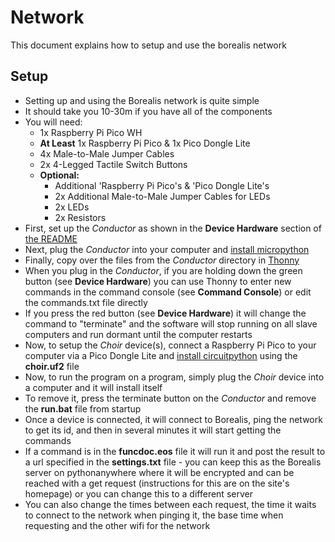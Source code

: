 # Network
This document explains how to setup and use the borealis network

## Setup
- Setting up and using the Borealis network is quite simple
- It should take you 10-30m if you have all of the components
- You will need:
    - 1x Raspberry Pi Pico WH
    - **At Least** 1x Raspberry Pi Pico & 1x Pico Dongle Lite
    - 4x Male-to-Male Jumper Cables
    - 2x 4-Legged Tactile Switch Buttons
    - **Optional:**
        - Additional 'Raspberry Pi Pico's & 'Pico Dongle Lite's
        - 2x Additional Male-to-Male Jumper Cables for LEDs
        - 2x LEDs
        - 2x Resistors
- First, set up the _Conductor_ as shown in the **Device Hardware** section of [the README](README.md)
- Next, plug the _Conductor_ into your computer and [install micropython](https://www.raspberrypi.com/documentation/microcontrollers/micropython.html)
- Finally, copy over the files from the _Conductor_ directory in [Thonny](https://projects.raspberrypi.org/en/projects/getting-started-with-the-pico/2)
- When you plug in the _Conductor_, if you are holding down the green button (see **Device Hardware**) you can use Thonny to enter new commands in the command console (see **Command Console**) or edit the commands.txt file directly
- If you press the red button (see **Device Hardware**) it will change the command to "terminate" and the software will stop running on all slave computers and run dormant until the computer restarts
- Now, to setup the _Choir_ device(s), connect a Raspberry Pi Pico to your computer via a Pico Dongle Lite and [install circuitpython](https://learn.adafruit.com/getting-started-with-raspberry-pi-pico-circuitpython/circuitpython) using the **choir.uf2** file
- Now, to run the program on a program, simply plug the _Choir_ device into a computer and it will install itself
- To remove it, press the terminate button on the _Conductor_ and remove the **run.bat** file from startup
- Once a device is connected, it will connect to Borealis, ping the network to get its id, and then in several minutes it will start getting the commands
- If a command is in the **funcdoc.eos** file it will run it and post the result to a url specified in the **settings.txt** file - you can keep this as the Borealis server on pythonanywhere where it will be encrypted and can be reached with a get request (instructions for this are on the site's homepage) or you can change this to a different server
- You can also change the times between each request, the time it waits to connect to the network when pinging it, the base time when requesting and the other wifi for the network
